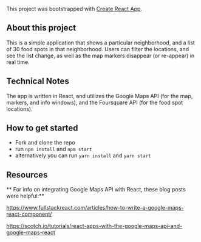 This project was bootstrapped with [Create React App](https://github.com/facebook/create-react-app).

## About this project
This is a simple application that shows a particular neighborhood, and a list of 30 food spots in that neighborhood. Users can filter the locations, and see the list change, as well as the map markers disappear (or re-appear) in real time.

## Technical Notes
The app is written in React, and utilizes the Google Maps API (for the map, markers, and info windows), and the Foursquare API (for the food spot locations).

## How to get started
 - Fork and clone the repo
 - run `npm install` and `npm start`
 - alternatively you can run `yarn install` and `yarn start`

## Resources
** For info on integrating Google Maps API with React, these blog posts were helpful:**

https://www.fullstackreact.com/articles/how-to-write-a-google-maps-react-component/

https://scotch.io/tutorials/react-apps-with-the-google-maps-api-and-google-maps-react
